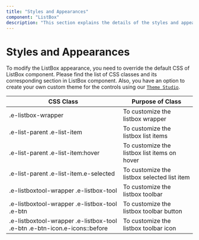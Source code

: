 ```yaml
---
title: "Styles and Appearances"
component: "ListBox"
description: "This section explains the details of the styles and appearances of the React ListBox"
---
```


# Styles and Appearances

To modify the ListBox appearance, you need to override the default CSS of ListBox component. Please find the list of CSS classes and its corresponding section in ListBox component. Also, you have an option to create your own custom theme for the controls using our [`Theme Studio`](https://ej2.syncfusion.com/themestudio/?theme=material).

CSS Class | Purpose of Class
-----|-----
|.e-listbox-wrapper|To customize the listbox wrapper
|.e-list-parent .e-list-item|To customize the listbox list items
|.e-list-parent .e-list-item:hover|To customize the listbox list items on hover
|.e-list-parent .e-list-item.e-selected|To customize the listbox selected list item
|.e-listboxtool-wrapper .e-listbox-tool|To customize the listbox toolbar
|.e-listboxtool-wrapper .e-listbox-tool .e-btn|To customize the listbox toolbar button
|.e-listboxtool-wrapper .e-listbox-tool .e-btn .e-btn-icon.e-icons::before|To customize the listbox toolbar icon